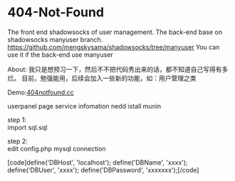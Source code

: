 # 404-Not-Found
The front end shadowsocks of user management.
The back-end base on shadowsocks manyuser branch.
https://github.com/mengskysama/shadowsocks/tree/manyuser
You can use it if the back-end  use manyuser

About:
我只是想预习一下，然后不不把代码秀出来的话，都不知道自己写得有多烂。
目前，勉强能用，后续会加入一些新的功能，如：用户管理之类
<p>Demo:<a href="http://404notfound.cc/" target="_blank">404notfound.cc</a></p>

<p>userpanel page service infomation nedd istall munin</p>

<p>step 1:<br>
import sql.sql</p>

<p>step 2:<br>edit config.php mysql connection</p>
[code]define('DBHost', 'localhost');
define('DBName', 'xxxx');
define('DBUser', 'xxxx');
define('DBPassword', 'xxxxxxx');[/code]
